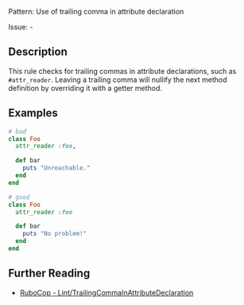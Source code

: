Pattern: Use of trailing comma in attribute declaration

Issue: -

## Description

This rule checks for trailing commas in attribute declarations, such as
`#attr_reader`. Leaving a trailing comma will nullify the next method
definition by overriding it with a getter method.

## Examples

```ruby
# bad
class Foo
  attr_reader :foo,

  def bar
    puts "Unreachable."
  end
end

# good
class Foo
  attr_reader :foo

  def bar
    puts "No problem!"
  end
end
```

## Further Reading

* [RuboCop - Lint/TrailingCommaInAttributeDeclaration](https://docs.rubocop.org/rubocop/cops_lint.html#linttrailingcommainattributedeclaration)
